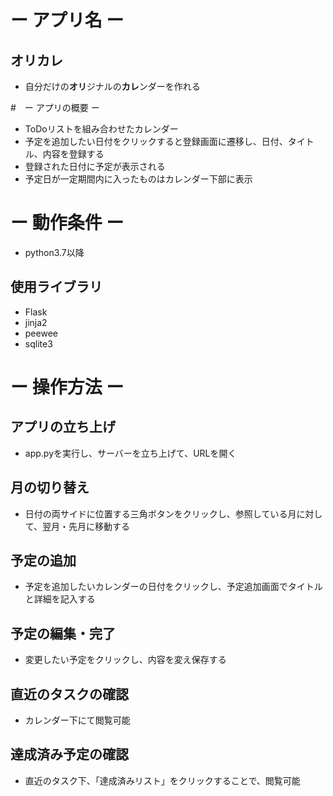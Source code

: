 <!-- # calendar (進捗)

| 担当者   | 作業内容      | 状況     | 備考 |
| -------------- | -------------- | ----------- | -------------------------------------- |
| 籔下晃大 |カレンダーを増やす機能 |カレンダーの追加はできているが予定をカレンダーごとに分ける方法を考え中 | |
| 三宅玲央 |期限の近いものをカレンダーの下に表示|実装済み、カレンダーの登録事項に年が追加されたらそれに対応する | |
| 不破麻郁子|カレンダーのデザインと表示|実装済み | |
| 酒井翔琉 |用事を登録する |登録済みの予定を編集する機能を追加中 | |
| 野中勇飛 |登録したものをカレンダーに表示する|達成済みリスト画面を作成中 | |
| 小沢航希 |登録画面のデザイン |カレンダー作成画面のcss | | -->

# ー アプリ名 ー
## オリカレ
- 自分だけの**オリ**ジナルの**カレ**ンダーを作れる

#　ー アプリの概要 ー
- ToDoリストを組み合わせたカレンダー
- 予定を追加したい日付をクリックすると登録画面に遷移し、日付、タイトル、内容を登録する
- 登録された日付に予定が表示される
- 予定日が一定期間内に入ったものはカレンダー下部に表示

# ー 動作条件 ー
- python3.7以降

## 使用ライブラリ
- Flask
- jinja2
- peewee
- sqlite3

# ー 操作方法 ー
## アプリの立ち上げ
- app.pyを実行し、サーバーを立ち上げて、URLを開く
## 月の切り替え
- 日付の両サイドに位置する三角ボタンをクリックし、参照している月に対して、翌月・先月に移動する
## 予定の追加
- 予定を追加したいカレンダーの日付をクリックし、予定追加画面でタイトルと詳細を記入する
## 予定の編集・完了
- 変更したい予定をクリックし、内容を変え保存する
## 直近のタスクの確認
- カレンダー下にて閲覧可能
## 達成済み予定の確認
- 直近のタスク下、「達成済みリスト」をクリックすることで、閲覧可能